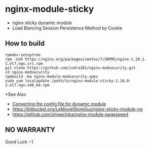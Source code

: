 # nginx-module-sticky

- nginx sticky dynamic module
- Load Blancing Session Persistence Method by Cookie

## How to build

```
rpmdev-setuptree
rpm -Uvh https://nginx.org/packages/centos/7/SRPMS/nginx-1.20.1-1.el7.ngx.src.rpm
git clone https://github.com/indra281/nginx-modsecurity.git
cd nginx-modsecurity
rpmbuild -ba nginx-module-modsecurity.spec
sudo yum localupdate /path/to/nginx-module-sticky-1.18.0-2.el7.ngx.x86_64.rpm
```

*See Also

- [Converting the config file for dynamic module](https://bitbucket.org/nginx-goodies/nginx-sticky-module-ng/issues/25/converting-the-config-file-for-dynamic)
- https://bitbucket.org/LeMovieStoreGuy/nginx-sticky-module-ng
- https://github.com/shigechika/nginx-module-pagespeed

## NO WARRANTY

Good Luck :-)

